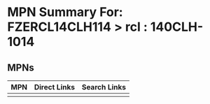 



# MPN Summary For: FZERCL14CLH114 > rcl : 140CLH-1014

## MPNs
  

|MPN|Direct Links|Search Links|
| :--- | :--- | :--- |
||||
